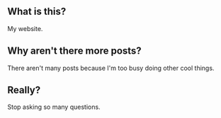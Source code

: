## What is this? ##
My website.

## Why aren't there more posts? ##
There aren't many posts because I'm too busy doing other cool things.

## Really? ##
Stop asking so many questions.
